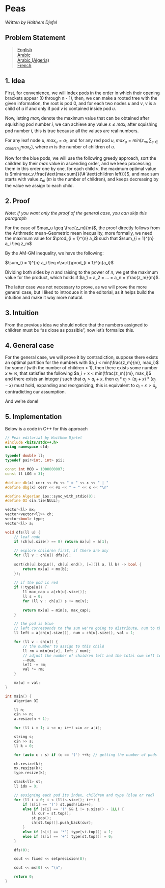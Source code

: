 # Peas

*Written by Haithem Djefel*

## Problem Statement

> [English](statements/peas_en.pdf)  
> [Arabic](statements/peas_ar.pdf)  
> [Arabic (Algeria)](statements/peas_dz.pdf)  
> [French](statements/peas_fr.pdf)  

## 1. Idea

First, for convenience, we will index pods in the order in which their opening brackets appear (0 through n - 1), then, we can make a rooted tree with the given information, the root is pod 0, and for each two nodes $u$ and $v$, $v$ is a child of $u$ if and only if pod $v$ is contained inside pod $u$.

Now, letting $max_i$ denote the maximum value that can be obtained after squishing pod number $i$, we can achieve any value $s \leq max_i$ after squishing pod number $i$, this is true because all the values are real numbers.

For any leaf node $u$, $max_u = a_1$, and for any red pod $u$, $max_u = min(z_m, \sum_{c \in children_u} max_c)$, where $m$ is the number of children of $u$.

Now for the blue pods, we will use the following greedy approach, sort the children by their $max$ value in ascending order, and we keep processing them in this order one by one, for each child $v$, the maximum optimal value is $min(max_v,\frac{\text{max sum}}{\# \text{children left}})$, and $\text{max sum}$ starts with value $z_m$ ($m$ is the number of children), and keeps decreasing by the value we assign to each child.


## 2. Proof

*Note: if you want only the proof of the general case, you can skip this paragraph*

For the case of $max_u \geq \frac{z_m}{m}$, the proof directly follows from the Arithmetic mean-Geometric mean inequality, more formally, we need the maximum value for $\prod_{i = 1}^{n} a_i$ such that $\sum_{i = 1}^{n} a_i \leq z_m$

By the AM-GM inequality, we have the following:

$\sum_{i = 1}^{n} a_i \leq n\sqrt{\prod_{i = 1}^{n}a_i}$

Dividing both sides by $n$ and raising to the power of $n$, we get the maximum value for the product, which holds if $a_1 = a_2 = … = a_n = \frac{z_m}{m}$.

The latter case was not necessary to prove, as we will prove the more general case, but I liked to introduce it in the editorial, as it helps build the intuition and make it way more natural.

## 3. Intuition

From the previous idea we should notice that the numbers assigned to children must be “as close as possible”, now let’s formalize this.

## 4. General case

For the general case, we will prove it by contradiction, suppose there exists an optimal partition for the numbers with $a_i < min(\frac{z_m}{m}, max_i)$ for some $i$ (with the number of children > 1), then there exists some number $x \in \mathbb{R}$, that satisfies the following $a_i + x < min(\frac{z_m}{m}, max_i)$ and there exists an integer $j$ such that $a_j > a_i + x$, then $a_i * a_j > (a_i + x) * (a_j - x)$ must hold, expanding and reorganizing, this is equivalent to $a_i + x > a_j$, contradicting our assumption.

And we're done!


## 5. Implementation

Below is a code in C++ for this approach

```cpp
// Peas editorial by Haithem Djefel
#include <bits/stdc++.h>
using namespace std;

typedef double ll;
typedef pair<int, int> pii;

const int MOD = 1000000007;
const ll LOG = 31;

#define db(x) cerr << #x << " = " << x << " | "
#define dbg(x) cerr << #x << " = " << x << "\n"

#define Algerian ios::sync_with_stdio(0);
#define OI cin.tie(NULL);

vector<ll> mx;
vector<vector<ll>> ch;
vector<bool> type;
vector<ll> a;

void dfs(ll u) {
    // leaf node
    if (ch[u].size() == 0) return mx[u] = a[1];
    
    // explore children first, if there are any
    for (ll v : ch[u]) dfs(v);
    
    sort(ch[u].begin(), ch[u].end(), [=](ll a, ll b) -> bool {
        return mx[a] < mx[b];
    });
    
    // if the pod is red
    if (!type[u]) {
        ll max_cap = a[ch[u].size()];
        ll s = 0;
        for (ll v : ch[u]) s += mx[v];
        
        return mx[u] = min(s, max_cap);
    }

    // the pod is blue
    // left corresponds to the sum we're going to distribute, num to the number of unprocessed children
    ll left = a[ch[u].size()], num = ch[u].size(), val = 1;

    for (ll v : ch[u]) {
        // the number to assign to this child
        ll rm = min(mx[v], left / num);
        // adjust the number of children left and the total sum left to distribute
        --num;
        left -= rm;
        val *= rm;
    }

    mx[u] = val;
}

int main() {
    Algerian OI

    ll n;
    cin >> n;
    a.resize(n + 1);

    for (ll i = 1; i <= n; i++) cin >> a[i];

    string s;
    cin >> s;
    ll k = 0;

    for (auto c : s) if (c == '(') ++k; // getting the number of pods

    ch.resize(k);
    mx.resize(k);
    type.resize(k);

    stack<ll> st;
    ll idx = 0;

    // assigning each pod its index, children and type (blue or red)
    for (ll i = 0; i < (ll)s.size(); i++) {
        if (s[i] == '(') st.push(idx++);
        else if (s[i] == ')' && i != s.size() - 1LL) {
            ll cur = st.top();
            st.pop();
            ch[st.top()].push_back(cur);
        }
        else if (s[i] == '*') type[st.top()] = 1;
        else if (s[i] == '+') type[st.top()] = 0;
    }

    dfs(0);

    cout << fixed << setprecision(8);

    cout << mx[0] << "\n";

    return 0;
}
```